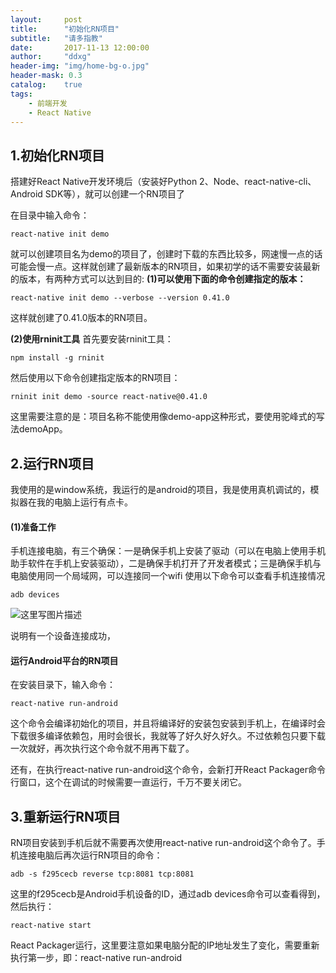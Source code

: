 ```yaml
---
layout:     post
title:      "初始化RN项目"
subtitle:   "请多指教"
date:       2017-11-13 12:00:00
author:     "ddxg"
header-img: "img/home-bg-o.jpg"
header-mask: 0.3
catalog:    true
tags:
    - 前端开发
    - React Native
---
```



## **1.初始化RN项目**

搭建好React Native开发环境后（安装好Python 2、Node、react-native-cli、Android SDK等），就可以创建一个RN项目了

在目录中输入命令：
```
react-native init demo
```

就可以创建项目名为demo的项目了，创建时下载的东西比较多，网速慢一点的话可能会慢一点。这样就创建了最新版本的RN项目，如果初学的话不需要安装最新的版本，有两种方式可以达到目的:
**(1)可以使用下面的命令创建指定的版本：**
```
react-native init demo --verbose --version 0.41.0
```

这样就创建了0.41.0版本的RN项目。

**(2)使用rninit工具**
首先要安装rninit工具：
```
npm install -g rninit
```
然后使用以下命令创建指定版本的RN项目：

```
rninit init demo -source react-native@0.41.0
```

这里需要注意的是：项目名称不能使用像demo-app这种形式，要使用驼峰式的写法demoApp。

## **2.运行RN项目**
我使用的是window系统，我运行的是android的项目，我是使用真机调试的，模拟器在我的电脑上运行有点卡。

#### **(1)准备工作**

手机连接电脑，有三个确保：一是确保手机上安装了驱动（可以在电脑上使用手机助手软件在手机上安装驱动），二是确保手机打开了开发者模式；三是确保手机与电脑使用同一个局域网，可以连接同一个wifi
使用以下命令可以查看手机连接情况

```
adb devices
```
![这里写图片描述](http://img.blog.csdn.net/20171113003426633?watermark/2/text/aHR0cDovL2Jsb2cuY3Nkbi5uZXQvQWxpZ3VhZ3Vh/font/5a6L5L2T/fontsize/400/fill/I0JBQkFCMA==/dissolve/70/gravity/SouthEast)

说明有一个设备连接成功，

#### **运行Android平台的RN项目**
在安装目录下，输入命令：

```
react-native run-android
```
这个命令会编译初始化的项目，并且将编译好的安装包安装到手机上，在编译时会下载很多编译依赖包，用时会很长，我就等了好久好久好久。不过依赖包只要下载一次就好，再次执行这个命令就不用再下载了。

还有，在执行react-native run-android这个命令，会新打开React Packager命令行窗口，这个在调试的时候需要一直运行，千万不要关闭它。
## **3.重新运行RN项目**
RN项目安装到手机后就不需要再次使用react-native run-android这个命令了。手机连接电脑后再次运行RN项目的命令：

```
adb -s f295cecb reverse tcp:8081 tcp:8081
```
这里的f295cecb是Android手机设备的ID，通过adb devices命令可以查看得到，然后执行：

```
react-native start
```
React Packager运行，这里要注意如果电脑分配的IP地址发生了变化，需要重新执行第一步，即：react-native run-android

